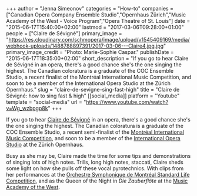 +++
author = "Jenna Simeonov"
categories = "How-to"
companies = ["Canadian Opera Company Ensemble Studio","Opernhaus Zürich","Music Academy of the West - Voice Program","Opera Theatre of St. Louis"]
date = "2015-06-17T15:40:00+02:00"
lastmod = "2017-03-06T09:28:00+01:00"
people = ["Claire de Sévigné"]
primary_image = "https://res.cloudinary.com/schmopera/image/upload/v1545409169/media/webhook-uploads/1488788897391/2017-03-06---Claire4.jpg.jpg"
primary_image_credit = "Photo: Marie-Sophie Caspar."
publishDate = "2015-06-17T18:35:00+02:00"
short_description = "If you go to hear Claire de Sévigné in an opera, there&#039;s a good chance she&#039;s the one singing the highest. The Canadian coloratura is a graduate of the COC Ensemble Studio, a recent finalist of the Montréal International Music Competition, and soon to be a member of the International Opera Studio at the Zürich Opernhaus."
slug = "claire-de-sevigne-sing-fast-high"
title = "Claire de Sévigné: how to sing fast &amp; high"
[[social_media]]
platform = "Youtube"
template = "social-media"
url = "https://www.youtube.com/watch?v=Wg_wzbpgp8k"
+++

If you go to hear [Claire de Sévigné](/scene/people/claire-de-sevigne/) in an opera, there's a good chance she's the one singing the highest. The Canadian coloratura is a graduate of the COC Ensemble Studio, a recent semi-finalist of the [Montréal International Music Competition](http://concoursmontreal.ca/en/), and soon to be a member of the [International Opera Studio](https://www.opernhaus.ch/en/ensemble/international-opera-studio/) at the Zürich Opernhaus.

Busy as she may be, Claire made the time for some tips and demonstrations of singing lots of high notes. Trills, long high notes, staccati, Claire sheds some light on how she pulls off these vocal pyrotechnics. With clips from her performances at the [Orchestre Symphonique de Montréal Standard Life Competition](http://www.osm.ca/en/osm-manulife-competition), and as the Queen of the Night in *Die Zauberflöte* at the [Music Academy of the West](/scene/companies/music-academy-of-the-west-voice-program/).
